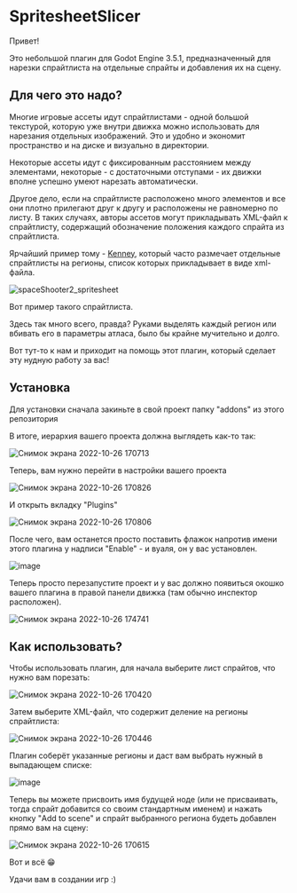 # SpritesheetSlicer
<p>Привет!</p>
<p>Это небольшой плагин для Godot Engine 3.5.1, предназначенный для нарезки спрайтлиста на отдельные спрайты и добавления их на сцену.</p>

## Для чего это надо?
<p>Многие игровые ассеты идут спрайтлистами - одной большой текстурой, которую уже внутри движка можно использовать для нарезания отдельных изображений. Это и удобно и экономит пространство и на диске и визуально в директории.</p>
<p>Некоторые ассеты идут с фиксированным расстоянием между элементами, некоторые - с достаточными отступами - их движки вполне успешно умеют нарезать автоматически.</p>

<p>Другое дело, если на спрайтлисте расположено много элементов и все они плотно прилегают друг к другу и расположены не равномерно по листу. В таких случаях, авторы ассетов могут прикладывать XML-файл к спрайтлисту, содержащий обозначение положения каждого спрайта из спрайтлиста.</p>
<p>Ярчайший пример тому - <a href="https://www.kenney.nl" title="Официальный сайт Kenney"> Kenney</a>, который часто размечает отдельные спрайтлисты на регионы, список которых прикладывает в виде xml-файла.</p>

![spaceShooter2_spritesheet](https://user-images.githubusercontent.com/57594218/198055399-3d6a8750-c79f-4aee-b1bf-ed8e15d6c8d6.png)

<p>Вот пример такого спрайтлиста.</p>
<p>Здесь так много всего, правда? Руками выделять каждый регион или вбивать его в параметры атласа, было бы крайне мучительно и долго.</p>
<p>Вот тут-то к нам и приходит на помощь этот плагин, который сделает эту нудную работу за вас!</p>

## Установка
<p>Для установки сначала закиньте в свой проект папку "addons" из этого репозитория</p>
<p>В итоге, иерархия вашего проекта должна выглядеть как-то так:</p>

![Снимок экрана 2022-10-26 170713](https://user-images.githubusercontent.com/57594218/198056724-9c7ea149-66f0-4080-939b-375d2d9e7f6f.png)

<p>Теперь, вам нужно перейти в настройки вашего проекта</p>

![Снимок экрана 2022-10-26 170826](https://user-images.githubusercontent.com/57594218/198057369-bf2981b6-9b02-4e06-b5e7-cd049aa8102e.png)

<p>И открыть вкладку "Plugins"</p>

![Снимок экрана 2022-10-26 170806](https://user-images.githubusercontent.com/57594218/198057588-d401c85b-2fae-4b6c-a707-b15b80c9bce7.png)

<p>После чего, вам останется просто поставить флажок напротив имени этого плагина у надписи "Enable" - и вуаля, он у вас установлен.</p>

![image](https://user-images.githubusercontent.com/57594218/198058721-7ffc8c32-1576-4884-8573-3580e839effa.png)

<p>Теперь просто перезапустите проект и у вас должно появиться окошко вашего плагина в правой панели движка (там обычно инспектор расположен).</p>

![Снимок экрана 2022-10-26 174741](https://user-images.githubusercontent.com/57594218/198058858-bcaed686-61ac-4e91-932e-0f4d293cd46c.png)

## Как использовать?
<p>Чтобы использовать плагин, для начала выберите лист спрайтов, что нужно вам порезать:</p>

![Снимок экрана 2022-10-26 170420](https://user-images.githubusercontent.com/57594218/198059650-0871c1f2-28de-4cda-95af-d892ee6a9a3e.png)

<p>Затем выберите XML-файл, что содержит деление на регионы спрайтлиста:</p>

![Снимок экрана 2022-10-26 170446](https://user-images.githubusercontent.com/57594218/198059978-8a906510-5f2f-449d-bd44-707f4b2d5aaa.png)

<p>Плагин соберёт указанные регионы и даст вам выбрать нужный в выпадающем списке:</p>

![image](https://user-images.githubusercontent.com/57594218/198061614-85ebff6e-fa0c-4c1a-a33f-9fbd1dbcbabf.png)

<p>Теперь вы можете присвоить имя будущей ноде (или не присваивать, тогда спрайт добавится со своим стандартным именем) и нажать кнопку "Add to scene" и спрайт выбранного региона будеть добавлен прямо вам на сцену:</p>

![Снимок экрана 2022-10-26 170615](https://user-images.githubusercontent.com/57594218/198061100-79d6b219-9dd5-44ad-8353-858abe915d82.png)

<p>Вот и всё 😁</p>
<p>Удачи вам в создании игр :)</p>
